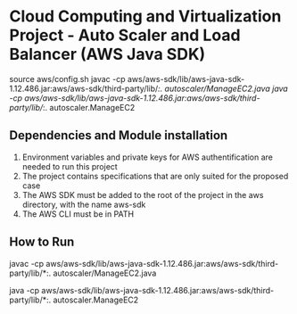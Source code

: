 # Cloud Computing and Virtualization Project - Auto Scaler and Load Balancer (AWS Java SDK)

source aws/config.sh
javac -cp aws/aws-sdk/lib/aws-java-sdk-1.12.486.jar:aws/aws-sdk/third-party/lib/*:. autoscaler/ManageEC2.java 
java -cp aws/aws-sdk/lib/aws-java-sdk-1.12.486.jar:aws/aws-sdk/third-party/lib/*:. autoscaler.ManageEC2

## Dependencies and Module installation

1. Environment variables and private keys for AWS authentification are needed to run this project
2. The project contains specifications that are only suited for the proposed case
3. The AWS SDK must be added to the root of the project in the aws directory, with the name aws-sdk
4. The AWS CLI must be in PATH

## How to Run 
javac -cp aws/aws-sdk/lib/aws-java-sdk-1.12.486.jar:aws/aws-sdk/third-party/lib/*:. autoscaler/ManageEC2.java 

java -cp aws/aws-sdk/lib/aws-java-sdk-1.12.486.jar:aws/aws-sdk/third-party/lib/*:. autoscaler.ManageEC2